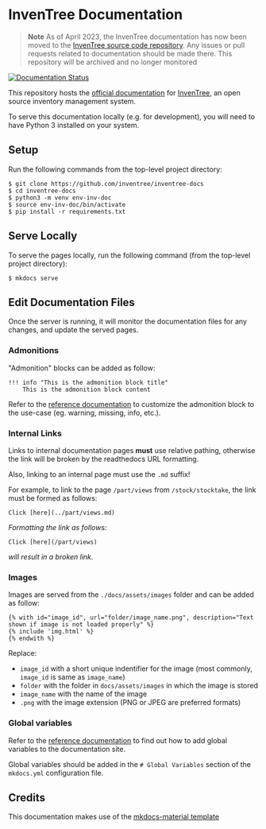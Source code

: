 # InvenTree Documentation


> **Note**
As of April 2023, the InvenTree documentation has now been moved to the [InvenTree source code repository](https://github.com/inventree/inventree). Any issues or pull requests related to documentation should be made there. This repository will be archived and no longer monitored


[![Documentation Status](https://readthedocs.org/projects/inventree/badge/?version=latest)](https://inventree.readthedocs.io/en/latest/?badge=latest)

This repository hosts the [official documentation](https://inventree.readthedocs.io/) for [InvenTree](https://github.com/inventree/inventree), an open source inventory management system. 

To serve this documentation locally (e.g. for development), you will need to have Python 3 installed on your system.

## Setup

Run the following commands from the top-level project directory:

```
$ git clone https://github.com/inventree/inventree-docs
$ cd inventree-docs
$ python3 -m venv env-inv-doc
$ source env-inv-doc/bin/activate
$ pip install -r requirements.txt
```

## Serve Locally

To serve the pages locally, run the following command (from the top-level project directory):

```
$ mkdocs serve
``` 

## Edit Documentation Files

Once the server is running, it will monitor the documentation files for any changes, and update the served pages.

### Admonitions

"Admonition" blocks can be added as follow:
```
!!! info "This is the admonition block title"
    This is the admonition block content
```

Refer to the [reference documentation](https://squidfunk.github.io/mkdocs-material/reference/admonitions/) to customize the admonition block to the use-case (eg. warning, missing, info, etc.).

### Internal Links

Links to internal documentation pages **must** use relative pathing, otherwise the link will be broken by the readthedocs URL formatting.

Also, linking to an internal page must use the `.md` suffix!

For example, to link to the page `/part/views` from `/stock/stocktake`, the link must be formed as follows:

```
Click [here](../part/views.md)
```

*Formatting the link as follows:*

```
Click [here](/part/views)
```

*will result in a broken link.*

### Images

Images are served from the `./docs/assets/images` folder and can be added as follow:
```
{% with id="image_id", url="folder/image_name.png", description="Text shown if image is not loaded properly" %}
{% include 'img.html' %}
{% endwith %}
```

Replace:
* `image_id` with a short unique indentifier for the image (most commonly, `image_id` is same as `image_name`)
* `folder` with the folder in `docs/assets/images` in which the image is stored
* `image_name` with the name of the image
* `.png` with the image extension (PNG or JPEG are preferred formats)

### Global variables

Refer to the [reference documentation](https://squidfunk.github.io/mkdocs-material/reference/variables/#using-custom-variables) to find out how to add global variables to the documentation site.

Global variables should be added in the `# Global Variables` section of the `mkdocs.yml` configuration file.

## Credits

This documentation makes use of the [mkdocs-material template](https://github.com/squidfunk/mkdocs-material)
